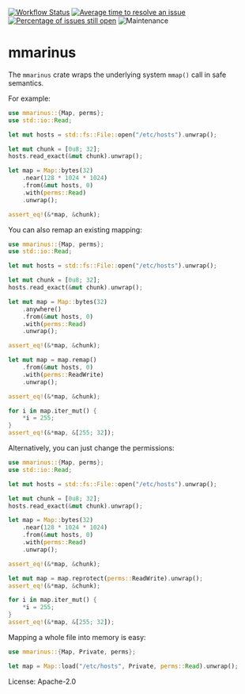 [![Workflow Status](https://github.com/enarx/mmarinus/workflows/test/badge.svg)](https://github.com/enarx/mmarinus/actions?query=workflow%3A%22test%22)
[![Average time to resolve an issue](https://isitmaintained.com/badge/resolution/enarx/mmarinus.svg)](https://isitmaintained.com/project/enarx/mmarinus "Average time to resolve an issue")
[![Percentage of issues still open](https://isitmaintained.com/badge/open/enarx/mmarinus.svg)](https://isitmaintained.com/project/enarx/mmarinus "Percentage of issues still open")
![Maintenance](https://img.shields.io/badge/maintenance-activly--developed-brightgreen.svg)

# mmarinus

The `mmarinus` crate wraps the underlying system `mmap()` call in safe semantics.

For example:

```rust
use mmarinus::{Map, perms};
use std::io::Read;

let mut hosts = std::fs::File::open("/etc/hosts").unwrap();

let mut chunk = [0u8; 32];
hosts.read_exact(&mut chunk).unwrap();

let map = Map::bytes(32)
    .near(128 * 1024 * 1024)
    .from(&mut hosts, 0)
    .with(perms::Read)
    .unwrap();

assert_eq!(&*map, &chunk);
```

You can also remap an existing mapping:

```rust
use mmarinus::{Map, perms};
use std::io::Read;

let mut hosts = std::fs::File::open("/etc/hosts").unwrap();

let mut chunk = [0u8; 32];
hosts.read_exact(&mut chunk).unwrap();

let mut map = Map::bytes(32)
    .anywhere()
    .from(&mut hosts, 0)
    .with(perms::Read)
    .unwrap();

assert_eq!(&*map, &chunk);

let mut map = map.remap()
    .from(&mut hosts, 0)
    .with(perms::ReadWrite)
    .unwrap();

assert_eq!(&*map, &chunk);

for i in map.iter_mut() {
    *i = 255;
}
assert_eq!(&*map, &[255; 32]);
```

Alternatively, you can just change the permissions:

```rust
use mmarinus::{Map, perms};
use std::io::Read;

let mut hosts = std::fs::File::open("/etc/hosts").unwrap();

let mut chunk = [0u8; 32];
hosts.read_exact(&mut chunk).unwrap();

let map = Map::bytes(32)
    .near(128 * 1024 * 1024)
    .from(&mut hosts, 0)
    .with(perms::Read)
    .unwrap();

assert_eq!(&*map, &chunk);

let mut map = map.reprotect(perms::ReadWrite).unwrap();
assert_eq!(&*map, &chunk);

for i in map.iter_mut() {
    *i = 255;
}
assert_eq!(&*map, &[255; 32]);
```

Mapping a whole file into memory is easy:

```rust
use mmarinus::{Map, Private, perms};

let map = Map::load("/etc/hosts", Private, perms::Read).unwrap();
```

License: Apache-2.0
